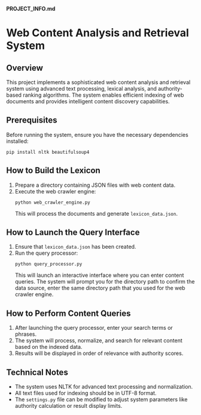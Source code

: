 **PROJECT_INFO.md**

# Web Content Analysis and Retrieval System

## Overview
This project implements a sophisticated web content analysis and retrieval system using advanced text processing, lexical analysis, and authority-based ranking algorithms. The system enables efficient indexing of web documents and provides intelligent content discovery capabilities.

## Prerequisites
Before running the system, ensure you have the necessary dependencies installed:
```
pip install nltk beautifulsoup4
```

## How to Build the Lexicon
1. Prepare a directory containing JSON files with web content data.
2. Execute the web crawler engine:
   ```
   python web_crawler_engine.py
   ```
   This will process the documents and generate `lexicon_data.json`.

## How to Launch the Query Interface
1. Ensure that `lexicon_data.json` has been created.
2. Run the query processor:
   ```
   python query_processor.py
   ```
   This will launch an interactive interface where you can enter content queries.
   The system will prompt you for the directory path to confirm the data source,
   enter the same directory path that you used for the web crawler engine.

## How to Perform Content Queries
1. After launching the query processor, enter your search terms or phrases.
2. The system will process, normalize, and search for relevant content based on the indexed data.
3. Results will be displayed in order of relevance with authority scores.

## Technical Notes
- The system uses NLTK for advanced text processing and normalization.
- All text files used for indexing should be in UTF-8 format.
- The `settings.py` file can be modified to adjust system parameters like authority calculation or result display limits. 